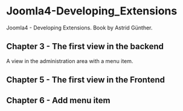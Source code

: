 # Joomla4-Developing_Extensions
Joomla4 - Developing Extensions. Book by Astrid Günther.

## Chapter 3 - The first view in the backend

A view in the administration area with a menu item.

## Chapter 5 - The first view in the Frontend

## Chapter 6 - Add menu item